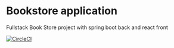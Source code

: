 # Bookstore application
Fullstack Book Store project with spring boot back and react front

[![CircleCI](https://dl.circleci.com/status-badge/img/gh/mirmak4/bookstore/tree/master.svg?style=svg)](https://dl.circleci.com/status-badge/redirect/gh/mirmak4/bookstore/tree/master)